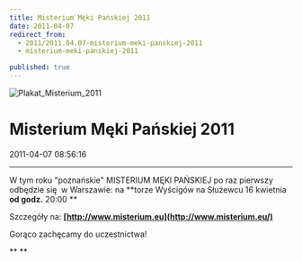 ```yaml
---
title: Misterium Męki Pańskiej 2011
date: 2011-04-07
redirect_from: 
  - 2011/2011.04.07-misterium-meki-panskiej-2011
  - misterium-meki-panskiej-2011

published: true
---
```



![Plakat_Misterium_2011](images/stories/Plakat_Misterium_2011.jpg)

# Misterium Męki Pańskiej 2011

<time>2011-04-07 08:56:16</time>


** **
W tym roku "poznańskie" MISTERIUM MĘKI PAŃSKIEJ po raz pierwszy odbędzie się&nbsp; w Warszawie: na **torze Wyścigów na Służewcu 16 kwietnia **od godz.** 20:00
**


Szczegóły na: **[http://www.misterium.eu](http://www.misterium.eu/)**


Gorąco zachęcamy do uczestnictwa!


**
**



<!--CONTENT FROM OLD SERVER (jos before 2013): 
** **
W tym roku "poznańskie" MISTERIUM MĘKI PAŃSKIEJ po raz pierwszy odbędzie się&nbsp; w Warszawie: na **torze Wyścigów na Służewcu 16 kwietnia **od godz.** 20:00
**




Szczegóły na: **[http://www.misterium.eu](http://www.misterium.eu/)**




Gorąco zachęcamy do uczestnictwa!






**
**


-->

<!--{{json:{"created_date":"2011-04-07 08:56:16","publish_down":"0000-00-00 00:00:00","id":"123"}}}-->